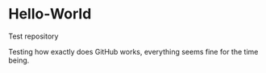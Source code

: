 # Hello-World
Test repository

Testing how exactly does GitHub works, everything seems fine for the time being.
